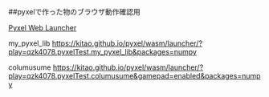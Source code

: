 ##pyxelで作った物のブラウザ動作確認用

[Pyxel Web Launcher](https://kitao.github.io/pyxel/wasm/launcher/)


my_pyxel_lib
https://kitao.github.io/pyxel/wasm/launcher/?play=qzk4078.pyxelTest.my_pyxel_lib&packages=numpy


columusume
https://kitao.github.io/pyxel/wasm/launcher/?play=qzk4078.pyxelTest.columusume&gamepad=enabled&packages=numpy


